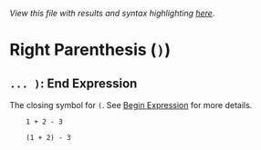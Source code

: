 *View this file with results and syntax highlighting [here](https://mlochbaum.github.io/BQN/help/endexpression.html).*

# Right Parenthesis (`)`)

## `... )`: End Expression

The closing symbol for `(`. See [Begin Expression](beginexpression.md) for more details.


        1 + 2 - 3

        (1 + 2) - 3
